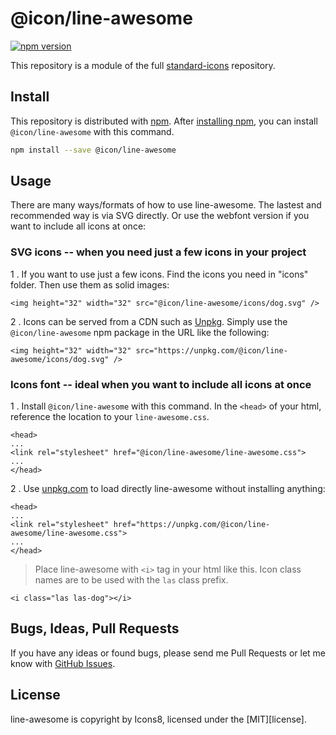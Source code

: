 # @icon/line-awesome

[![npm version](https://img.shields.io/npm/v/@icon/line-awesome.svg)](https://www.npmjs.org/package/@icon/line-awesome)

This repository is a module of the full [standard-icons][standard-icons] repository.

## Install

This repository is distributed with [npm]. After [installing npm][install-npm], you can install `@icon/line-awesome` with this command.

```bash
npm install --save @icon/line-awesome
```

## Usage

There are many ways/formats of how to use line-awesome. The lastest and recommended way is via SVG directly. Or use the webfont version if you want to include all icons at once:

### SVG icons -- when you need just a few icons in your project

1 . If you want to use just a few icons. Find the icons you need in "icons" folder. Then use them as solid images:

```
<img height="32" width="32" src="@icon/line-awesome/icons/dog.svg" />
```

2 . Icons can be served from a CDN such as [Unpkg][Unpkg]. Simply use the `@icon/line-awesome` npm package in the URL like the following:

```
<img height="32" width="32" src="https://unpkg.com/@icon/line-awesome/icons/dog.svg" />
```

### Icons font -- ideal when you want to include all icons at once

1 . Install `@icon/line-awesome` with this command. In the `<head>` of your html, reference the location to your `line-awesome.css`.

```
<head>
...
<link rel="stylesheet" href="@icon/line-awesome/line-awesome.css">
...
</head>
```

2 . Use [unpkg.com][Unpkg] to load directly line-awesome without installing anything:

```
<head>
...
<link rel="stylesheet" href="https://unpkg.com/@icon/line-awesome/line-awesome.css">
...
</head>
```

> Place line-awesome with `<i>` tag in your html like this. Icon class names are to be used with the `las` class prefix.

```
<i class="las las-dog"></i>
```


## Bugs, Ideas, Pull Requests

If you have any ideas or found bugs, please send me Pull Requests or let me know with [GitHub Issues][github issues].

## License

line-awesome is copyright by Icons8, licensed under the [MIT][license].

[MIT]: https://opensource.org/licenses/MIT
[SIL]: http://scripts.sil.org/OFL
[standard-icons]: https://github.com/thecreation/standard-icons
[npm]: https://www.npmjs.com/
[install-npm]: https://docs.npmjs.com/getting-started/installing-node
[sass]: http://sass-lang.com/
[github issues]: https://github.com/thecreation/standard-icons/issues
[Unpkg]: https://unpkg.com